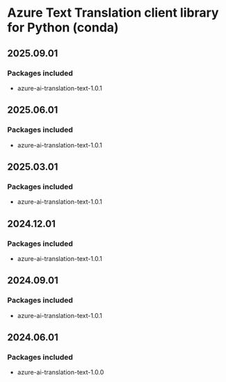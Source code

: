 # Azure Text Translation client library for Python (conda)

## 2025.09.01

### Packages included

- azure-ai-translation-text-1.0.1

## 2025.06.01

### Packages included

- azure-ai-translation-text-1.0.1

## 2025.03.01

### Packages included

- azure-ai-translation-text-1.0.1

## 2024.12.01

### Packages included

- azure-ai-translation-text-1.0.1

## 2024.09.01

### Packages included

- azure-ai-translation-text-1.0.1

## 2024.06.01

### Packages included

- azure-ai-translation-text-1.0.0
